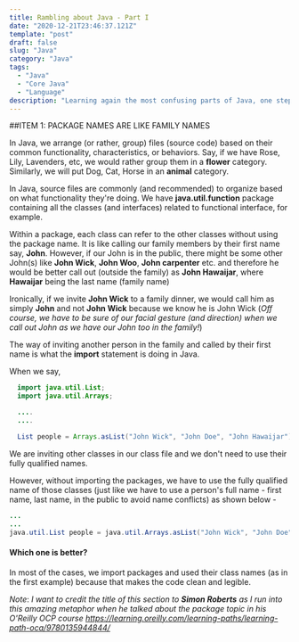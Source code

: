 ```yaml
---
title: Rambling about Java - Part I
date: "2020-12-21T23:46:37.121Z"
template: "post"
draft: false
slug: "Java"
category: "Java"
tags:
  - "Java"
  - "Core Java"
  - "Language"
description: "Learning again the most confusing parts of Java, one step at a time - Scope, Package"
---
```


  ##ITEM 1: PACKAGE NAMES ARE LIKE FAMILY NAMES

  In Java, we arrange (or rather, group) files (source code) based on their common functionality, characteristics, or behaviors. Say, if we have Rose, Lily, Lavenders, etc, we would rather group them in a **flower** category. Similarly, we will put Dog, Cat, Horse in an **animal** category.

  In Java, source files are commonly (and recommended) to organize based on what functionality they're doing. We have **java.util.function** package containing all the classes (and interfaces) related to functional interface, for example.

  Within a package, each class can refer to the other classes without using the package name. It is like calling our family members by their first name say, __John__. However, if our John is in the public, there might be some other John(s) like __John Wick__, __John Woo__, __John carpenter__ etc. and therefore he would be better call out (outside the family) as __John Hawaijar__, where __Hawaijar__ being the last name (family name)

  Ironically, if we invite __John Wick__ to a family dinner, we would call him as simply __John__ and not __John Wick__ because we know he is John Wick (_Off course, we have to be sure of our facial gesture (and direction) when we call out John as we have our John too in the family!_)

  The way of inviting another person in the family and called by their first name is what the __import__ statement is doing in Java.

  When we say, 
  ```java
    import java.util.List;
    import java.util.Arrays;

    ....
    ....

    List people = Arrays.asList("John Wick", "John Doe", "John Hawaijar");
  ```
  We are inviting other classes in our class file and we don't need to use their fully qualified names.

  However, without importing the packages, we have to use the fully qualified name of those classes (just like we have to use a person's full name - first name, last name, in the public to avoid name conflicts) as shown below -
  ```java
  ...
  ...
  java.util.List people = java.util.Arrays.asList("John Wick", "John Doe", "John Hawaijar");

  ```

  #### Which one is better? 

  In most of the cases, we import packages and used their class names (as in the first example) because that makes the code clean and legible.


 _Note_: _I want to credit the title of this section to **Simon Roberts** as I run into this amazing metaphor when he talked about the package topic in his O'Reilly OCP course https://learning.oreilly.com/learning-paths/learning-path-oca/9780135944844/_